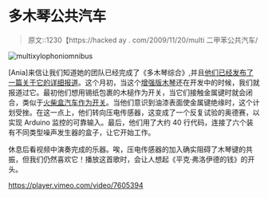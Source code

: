 # 多木琴公共汽车

> 原文::1230【https://hacked ay . com/2009/11/20/multi 二甲苯公共汽车/

![](../Images/eb3dfa37125e4fd17fdd77307526aa76.png "multixylophoniomnibus")

[Ania]来信让我们知道她的团队已经完成了《多木琴综合》,并且[他们已经发布了一篇关于它的详细报道](http://www.urbanhonking.com/ideasfordozens/2009/11/the_multixylophoniomnibus.html)。这个月初，当这个[增强版木琴](http://hackaday.com/2009/11/02/augmented-xylophone/)还在开发中的时候，我们就报道过它。最初他们想用锡纸包裹的木槌作为开关，当它们接触金属键时就会闭合，类似于[火柴盒汽车作为开关](http://hackaday.com/2009/09/15/using-matchbox-cars-as-a-switch/)。当他们意识到油漆表面使金属键绝缘时，这个计划受挫。在这一点上，他们转向压电传感器，这变成了一个反复试验的奥德赛，以实现 Arduino 监控的可靠输入。最后，他们用了大约 40 行代码，连接了六个装有不同类型噪声发生器的盒子，让它开始工作。

休息后看视频中演奏完成的乐器。唉，压电传感器的加入确实阻碍了木琴键的共振，但我们仍然喜欢它！播放这首歌时，会让人想起《平克·弗洛伊德的钱》的开头。

<https://player.vimeo.com/video/7605394>

</div> </body> </html>